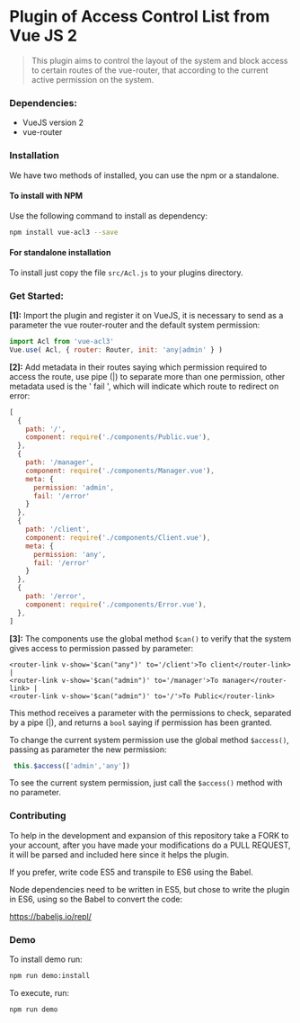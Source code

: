 # Plugin of Access Control List from Vue JS 2

>This plugin aims to control the layout of the system and block access to certain routes of the vue-router, that according to the current active permission on the system.

### Dependencies:
- VueJS version 2
- vue-router

### Installation

We have two methods of installed, you can use the npm or a standalone.

#### To install with NPM

Use the following command to install as dependency:
```bash
npm install vue-acl3 --save
```
#### For standalone installation

To install just copy the file `src/Acl.js` to your plugins directory.

### Get Started:

**[1]:** Import the plugin and register it on VueJS, it is necessary to send as a parameter the vue router-router and the default system permission:

```js
import Acl from 'vue-acl3'
Vue.use( Acl, { router: Router, init: 'any|admin' } )
```

**[2]:** Add metadata in their routes saying which permission required to access the route, use pipe (|) to separate more than one permission, other metadata used is the ' fail ', which will indicate which route to redirect on error:
```js
[
  {
    path: '/',
    component: require('./components/Public.vue'),
  },
  {
    path: '/manager',
    component: require('./components/Manager.vue'),
    meta: {
      permission: 'admin',
      fail: '/error'
    }
  },
  {
    path: '/client',
    component: require('./components/Client.vue'),
    meta: {
      permission: 'any',
      fail: '/error'
    }
  },
  {
    path: '/error',
    component: require('./components/Error.vue'),
  },
]
```



**[3]:** The components use the global method `$can()` to verify that the system gives access to permission passed by parameter:
```vue
<router-link v-show='$can("any")' to='/client'>To client</router-link> |
<router-link v-show='$can("admin")' to='/manager'>To manager</router-link> |
<router-link v-show='$can("admin")' to='/'>To Public</router-link>
```
This method receives a parameter with the permissions to check, separated by a pipe (|), and returns a `bool` saying if permission has been granted.

To change the current system permission use the global method `$access()`, passing as parameter the new permission:
```js
 this.$access(['admin','any'])
```
To see the current system permission, just call the `$access()` method with no parameter.

### Contributing

To help in the development and expansion of this repository take a FORK to your account, after you have made your modifications do a PULL REQUEST, it will be parsed and included here since it helps the plugin.

If you prefer, write code ES5 and transpile to ES6 using the Babel.

Node dependencies need to be written in ES5, but chose to write the plugin in ES6, using so the Babel to convert the code:

https://babeljs.io/repl/

### Demo
To install demo run:
```bash
npm run demo:install
```
To execute, run:
```js
npm run demo
```
